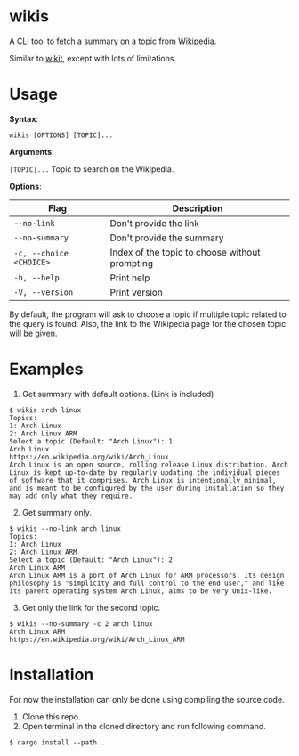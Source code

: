 # wikis
A CLI tool to fetch a summary on a topic from Wikipedia.

Similar to [wikit](https://github.com/KorySchneider/wikit), except with lots of limitations.

# Usage
**Syntax**: 

``wikis [OPTIONS] [TOPIC]...``

**Arguments**:

`[TOPIC]...`    Topic to search on the Wikipedia.

**Options**:

| Flag                    | Description                                     |
| ----------------------- | ----------------------------------------------- |
| `--no-link`             | Don't provide the link
| `--no-summary`          | Don't provide the summary
| `-c, --choice <CHOICE>` | Index of the topic to choose without prompting |
| `-h, --help`            | Print help                                      |
| `-V, --version`         | Print version                                   |

By default, the program will ask to choose a topic if multiple topic related to the query is found. Also, the link to the Wikipedia page for the chosen topic will be given.
# Examples
1. Get summary with default options. (Link is included)
```
$ wikis arch linux
Topics:
1: Arch Linux
2: Arch Linux ARM
Select a topic (Default: "Arch Linux"): 1
Arch Linux
https://en.wikipedia.org/wiki/Arch_Linux
Arch Linux is an open source, rolling release Linux distribution. Arch Linux is kept up-to-date by regularly updating the individual pieces of software that it comprises. Arch Linux is intentionally minimal, and is meant to be configured by the user during installation so they may add only what they require.
```

2. Get summary only.
```
$ wikis --no-link arch linux
Topics:
1: Arch Linux
2: Arch Linux ARM
Select a topic (Default: "Arch Linux"): 2
Arch Linux ARM
Arch Linux ARM is a port of Arch Linux for ARM processors. Its design philosophy is "simplicity and full control to the end user," and like its parent operating system Arch Linux, aims to be very Unix-like.
```

3. Get only the link for the second topic.
```
$ wikis --no-summary -c 2 arch linux
Arch Linux ARM
https://en.wikipedia.org/wiki/Arch_Linux_ARM
```

# Installation
For now the installation can only be done using compiling the source code.
1. Clone this repo.
2. Open terminal in the cloned directory and run following command.
```
$ cargo install --path .
```
